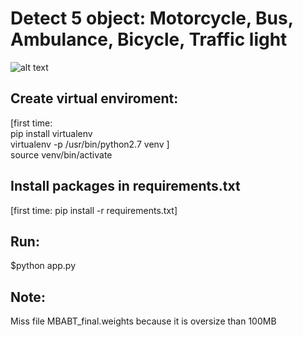 # Detect 5 object: Motorcycle, Bus, Ambulance, Bicycle, Traffic light
![alt text](https://github.com/tuandoan998/Yolo-v3-with-Flask/blob/master/data/Results/Screenshot%20from%202019-06-12%2021-11-55.png)
## Create virtual enviroment:
[first time: <br/>
pip install virtualenv  
virtualenv -p /usr/bin/python2.7 venv
]
<br/>
source venv/bin/activate

## Install packages in requirements.txt
[first time: pip install -r requirements.txt]

## Run:
$python app.py

## Note:
Miss file MBABT_final.weights because it is oversize than 100MB
